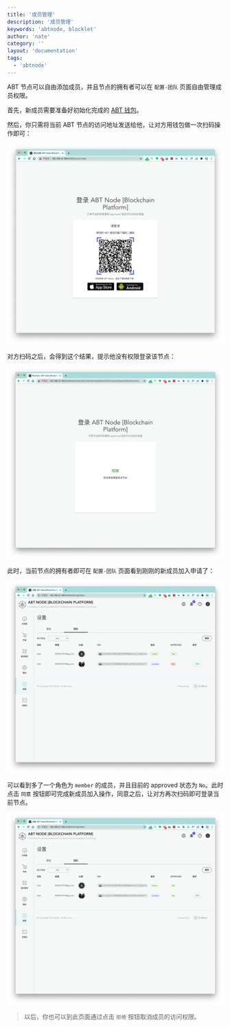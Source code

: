 ```yaml
---
title: '成员管理'
description: '成员管理'
keywords: 'abtnode, blocklet'
author: 'nate'
category: ''
layout: 'documentation'
tags:
  - 'abtnode'
---
```


ABT 节点可以自由添加成员，并且节点的拥有者可以在 `配置-团队` 页面自由管理成员权限。

首先，新成员需要准备好初始化完成的 [ABT 钱包](https://abtwallet.io/zh/)。

然后，你只需将当前 ABT 节点的访问地址发送给他，让对方用钱包做一次扫码操作即可：

![](./images/member-manager-1-zh.png)

对方扫码之后，会得到这个结果，提示他没有权限登录该节点：

![](./images/member-manager-2-zh.png)

此时，当前节点的拥有者即可在 `配置-团队` 页面看到刚刚的新成员加入申请了：

![](./images/member-manager-3-zh.png)

可以看到多了一个角色为 `member` 的成员，并且目前的 approved 状态为 `No`。此时点击 `同意` 按钮即可完成新成员加入操作，同意之后，让对方再次扫码即可登录当前节点。

![](./images/member-manager-4-zh.png)

> 以后，你也可以到此页面通过点击 `拒绝` 按钮取消成员的访问权限。
